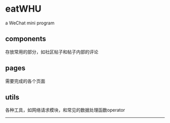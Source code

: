 # eatWHU
a WeChat mini program

## components

存放常用的部分，如社区帖子和帖子内部的评论

## pages

需要完成的各个页面

## utils

各种工具，如网络请求模块，和常见的数据处理函数operator

--- 
